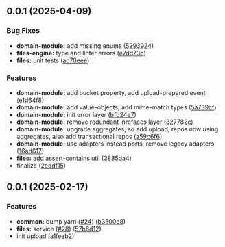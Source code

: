 

## 0.0.1 (2025-04-09)


### Bug Fixes


* **domain-module:** add missing enums ([5293924](https://github.com/atls/services/commit/5293924d16ef1faa54bdde76ce3f2c83093d626f))
* **files-engine:** type and linter errors ([e7dd73b](https://github.com/atls/services/commit/e7dd73b2e6d3a107b13ef50df7dd38c42b2f5efe))
* **files:** unit tests ([ac70eee](https://github.com/atls/services/commit/ac70eeeef026152881f3ac844286978ba5bd6e2d))

### Features


* **domain-module:** add bucket property, add upload-prepared event ([e1d64f8](https://github.com/atls/services/commit/e1d64f828de6101f80caf03dc9476419c3122985))
* **domain-module:** add value-objects, add mime-match types ([5a739cf](https://github.com/atls/services/commit/5a739cfda17f6a31deb43d46ec6b8a9e696f4ffe))
* **domain-module:** init error layer ([bfb24e7](https://github.com/atls/services/commit/bfb24e7fa340c3cdfa2b5ab67f4a519dd44264b5))
* **domain-module:** remove redundant inrefaces layer ([327782c](https://github.com/atls/services/commit/327782cd3dfa9869258e9f409031f8abee687bf5))
* **domain-module:** upgrade aggregates, so add upload, repos now using aggregates, also add transactional repos ([a59c6f6](https://github.com/atls/services/commit/a59c6f6700c5903183a777895c1f9433a4989dc2))
* **domain-module:** use adapters instead ports, remove legacy adapters ([16ad617](https://github.com/atls/services/commit/16ad61750fdce2d4a082fe5692b698c6c5e2edd0))
* **files:** add assert-contains util ([3885da4](https://github.com/atls/services/commit/3885da44bd72cebbc556ea94e78c0934f44ffca8))
* finalize ([2eddf15](https://github.com/atls/services/commit/2eddf15beee927c86f4be153a4f9b4298e782695))



## 0.0.1 (2025-02-17)

### Features

- **common:** bump yarn ([#24](https://github.com/atls/services/issues/24)) ([b3500e8](https://github.com/atls/services/commit/b3500e841eff28778a4d69790eb8ee67ee213b7f))
- **files:** service ([#28](https://github.com/atls/services/issues/28)) ([57b6d12](https://github.com/atls/services/commit/57b6d12893d5c10065506e347b1b13715b2f8c36))
- init upload ([a1feeb2](https://github.com/atls/services/commit/a1feeb26234a52a67388d2a551ef0afc60460c07))
